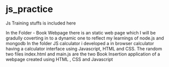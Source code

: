 # js_practice
Js Training stuffs is included here 

In the Folder - Book Webpage there is an static web page which I will be gradully coverting in to a dynamic one to reflect my learnings of node.js and mongodb
In the folder JS calculator i developed a in browser calculator having a calculator interface using Javascript, HTML and CSS.
The random two files index.html and main.js are the two Book Insertion application of a webpage created using HTML , CSS and Javascript 
